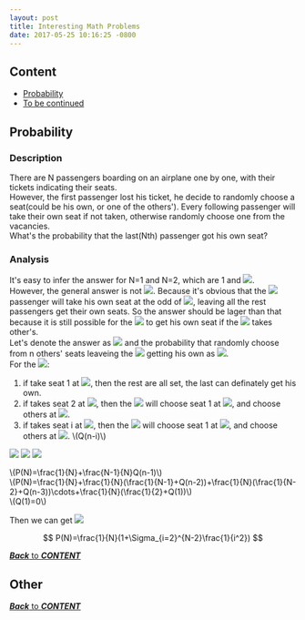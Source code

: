 ```yaml
---
layout: post
title: Interesting Math Problems
date: 2017-05-25 10:16:25 -0800
---
```

## Content
- [Probability](#probability)
- [To be continued](#other)

<script type="text/javascript" src="http://cdn.mathjax.org/mathjax/latest/MathJax.js?config=default"></script>

## Probability

### Description
There are N passengers boarding on an airplane one by one, with their tickets indicating their seats.  
However, the first passenger lost his ticket, he decide to randomly choose a seat(could be his own, or one of the others'). Every following passenger will take their own seat if not taken, otherwise randomly choose one from the vacancies.  
What's the probability that the last(Nth) passenger got his own seat?

### Analysis
It's easy to infer the answer for N=1 and N=2, which are 1 and <img src="http://chart.googleapis.com/chart?cht=tx&chl= \frac{1}{2}" style="border:none;">.   
However, the general answer is not <img src="http://chart.googleapis.com/chart?cht=tx&chl= \frac{1}{N}" style="border:none;">. Because it's obvious that the <img src="http://chart.googleapis.com/chart?cht=tx&chl= 1^{st}" style="border:none;"> passenger will take his own seat at the odd of <img src="http://chart.googleapis.com/chart?cht=tx&chl= \frac{1}{N}" style="border:none;">, leaving all the rest passengers get their own seats. So the answer should be lager than that because it is still possible for the <img src="http://chart.googleapis.com/chart?cht=tx&chl= N^{th}" style="border:none;"> to get his own seat if the <img src="http://chart.googleapis.com/chart?cht=tx&chl= 1^{st}" style="border:none;"> takes other's.  
Let's denote the answer as <img src="http://chart.googleapis.com/chart?cht=tx&chl= P(N)" style="border:none;"> and the probability that randomly choose from n others' seats leaveing the <img src="http://chart.googleapis.com/chart?cht=tx&chl= N^{th}" style="border:none;"> getting his own as <img src="http://chart.googleapis.com/chart?cht=tx&chl= Q(n)" style="border:none;">.  
For the <img src="http://chart.googleapis.com/chart?cht=tx&chl= 1^{st}" style="border:none;">:  
1. if take seat 1 at <img src="http://chart.googleapis.com/chart?cht=tx&chl= \frac{1}{N}" style="border:none;">, then the rest are all set, the last can definately get his own.  
1. if takes seat 2 at <img src="http://chart.googleapis.com/chart?cht=tx&chl= \frac{1}{N}" style="border:none;">, then the <img src="http://chart.googleapis.com/chart?cht=tx&chl= 2^{nd}" style="border:none;"> will choose seat 1 at <img src="http://chart.googleapis.com/chart?cht=tx&chl= \frac{1}{N-1}" style="border:none;">, and choose others at <img src="http://chart.googleapis.com/chart?cht=tx&chl= Q(n-2)" style="border:none;">.
1. if takes seat i at <img src="http://chart.googleapis.com/chart?cht=tx&chl= \frac{1}{N}" style="border:none;">, then the <img src="http://chart.googleapis.com/chart?cht=tx&chl= i^{th}" style="border:none;"> will choose seat 1 at <img src="http://chart.googleapis.com/chart?cht=tx&chl= \frac{1}{N -i-(-1)}" style="border:none;">, and choose others at <img src="http://chart.googleapis.com/chart?cht=tx&chl= Q(n-i)" style="border:none;">. \\(Q(n-i)\\)

<img src="http://chart.googleapis.com/chart?cht=tx&chl= P(N)=\frac{1}{N}--\frac{N-1}{N}Q(n-1)" style="border:none;">  
<img src="http://chart.googleapis.com/chart?cht=tx&chl= P(N)=\frac{1}{N}--\frac{1}{N}(\frac{1}{N-1}--Q(n-2))--\frac{1}{N}(\frac{1}{N-2}--Q(n-3))\cdots--\frac{1}{N}(\frac{1}{2}--Q(1))" style="border:none;">
<img src="http://chart.googleapis.com/chart?cht=tx&chl= Q(1)=0" style="border:none;">

\\(P(N)=\frac{1}{N}+\frac{N-1}{N}Q(n-1)\\)  
\\(P(N)=\frac{1}{N}+\frac{1}{N}(\frac{1}{N-1}+Q(n-2))+\frac{1}{N}(\frac{1}{N-2}+Q(n-3))\cdots+\frac{1}{N}(\frac{1}{2}+Q(1))\\)  
\\(Q(1)=0\\)  


Then we can get <img src="http://chart.googleapis.com/chart?cht=tx&chl= P(N)=\frac{1}{N}(1+\Sigma_{i=2}^{N-2}\frac{1}{i^2})" style="border:none;">

$$
P(N)=\frac{1}{N}(1+\Sigma_{i=2}^{N-2}\frac{1}{i^2})
$$

[***Back*** to ***CONTENT***](#content)  



## Other


[***Back*** to ***CONTENT***](#content)  
